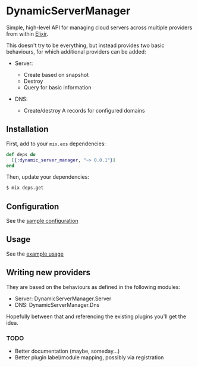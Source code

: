 # DynamicServerManager

Simple, high-level API for managing cloud servers across multiple
providers from within [Elixir](http://elixir-lang.github.io).

This doesn't try to be everything, but instead provides two basic
behaviours, for which additional providers can be added:

 * Server:
   * Create based on snapshot
   * Destroy
   * Query for basic information

 * DNS:
   * Create/destroy A records for configured domains


## Installation

First, add to your `mix.exs` dependencies:

```elixir
def deps do
  [{:dynamic_server_manager, "~> 0.0.1"}]
end
```
Then, update your dependencies:

```sh
$ mix deps.get
```

## Configuration

See the [sample configuration](config/config.sample.exs)


## Usage

See the [example usage](lib/example.ex)


## Writing new providers

They are based on the behaviours as defined in the following modules:

 * Server: DynamicServerManager.Server
 * DNS: DynamicServerManager.Dns

Hopefully between that and referencing the existing plugins you'll get the
idea.


### TODO

 * Better documentation (maybe, someday...)
 * Better plugin label/module mapping, possibly via registration
